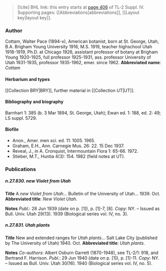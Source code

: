 > [!cite] BHL link: this entry starts at [page 406](https://www.biodiversitylibrary.org/page/33266083) of TL-2 Suppl. IV.
> Supporting pages: [[Abbreviations|abbreviations]], [[Layout key|layout key]].

### Author

Cottam, Walter Pace (1894-x), American botanist, born at St. George, Utah, B.A. Brigham Young University 1916, M.S. 1919, teacher highschool Utah 1918-1919, Ph.D. at Chicago 1926, assistant professor of botany at Brigham Young 1920-1925, full professor 1925-1931, ass. professor University of Utah 1931-1935, professor 1935-1962, emer. since 1962. 
**Abbreviated name**: *Cottam*

#### Herbarium and types

[[Collection BRY|BRY]], further material in [[Collection UT|UT]].

#### Bibliography and biography

Barnhart 1: 385 (b. 3 Mar 1894, St. George, Utah); Ewan ed. 1: 188, ed. 2: 49; LS suppl. 5729.

#### Biofile

- Anon., Amer. men sci. ed. 11: 1005. 1965.
- Graham, E.H., Ann. Carnegie Mus. 26: 22. 15 Dec 1937.
- Reveal, J., *in* A. Cronquist, Intermountain Flora 1: 65-66. 1972.
- Stieber, M.T., Huntia 4(3): 154. 1982 (field notes at UT).

### Publications

##### n.27.830. new Violet from Utah

**Title**
A *new Violet from Utah*... Bulletin of the University of Utah... 1939. Oct.
**Abbreviated title**: *New* *Violet Utah*.

**Notes**
*Publ*.: 28 Jun 1939 (date on p. \[1\]), p. \[1\]-7, \[8\]. *Copy*: NY. – Issued as Bull. Univ. Utah 29(13). 1939 (Biological series vol. IV, no. 3).

##### n.27.831. Utah plants

**Title**
New and extended ranges for *Utah plants*... Salt Lake City (published by The University of Utah) 1940. Oct.
**Abbreviated title**: *Utah plants*.

**Notes**
*Co-authors*: Albert Osburn Garrett (1870-1948), see TL-2/1: 918, and Bertrand F. Harrison.
*Publ*.: 29 Jun 1940 (date on p. \[1\]), p. \[1\]-11. *Copy*: NY. – Issued as Bull. Univ. Utah 30(16). 1940 (Biological series vol. IV, no. 5).

